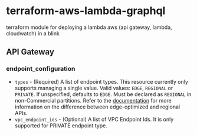 # terraform-aws-lambda-graphql

terraform module for deploying a lambda aws (api gateway, lambda, cloudwatch) in a blink

## API Gateway

### endpoint_configuration

- `types` - (Required) A list of endpoint types. This resource currently only supports managing a single value. Valid values: `EDGE`, `REGIONAL` or `PRIVATE`. If unspecified, defaults to `EDGE`. Must be declared as `REGIONAL` in non-Commercial partitions. Refer to the [documentation](https://docs.aws.amazon.com/apigateway/latest/developerguide/create-regional-api.html) for more information on the difference between edge-optimized and regional APIs.
- `vpc_endpoint_ids` - (Optional) A list of VPC Endpoint Ids. It is only supported for PRIVATE endpoint type.
